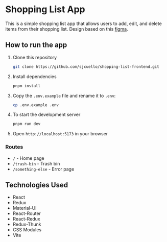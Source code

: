 # Shopping List App 

This is a simple shopping list app that allows users to add, edit, and delete items from their shopping list.
Design based on this [figma](https://www.figma.com/file/FP6nTXF1nqA9J5QFk0ieHi/DEMO-UI-TEST?node-id=0%3A1).

## How to run the app
1. Clone this repository
    ```bash
    git clone https://github.com/sjcuello/shopping-list-frontend.git
    ```
2. Install dependencies
    ```bash
    pnpm install
    ```
3. Copy the `.env.example` file and rename it to `.env`:
    ```bash
    cp .env.example .env
    ```

4. To start the development server
    ```bash
    pnpm run dev
    ```
5. Open `http://localhost:5173` in your browser

### Routes
- `/` - Home page
- `/trash-bin` - Trash bin
- `/something-else` - Error page

## Technologies Used
- React
- Redux
- Material-UI
- React-Router
- React-Redux
- Redux-Thunk
- CSS Modules
- Vite